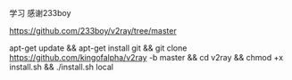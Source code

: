 学习 感谢233boy



https://github.com/233boy/v2ray/tree/master



apt-get update && apt-get install git && git clone https://github.com/kingofalpha/v2ray -b master && cd v2ray && chmod +x install.sh && ./install.sh local



